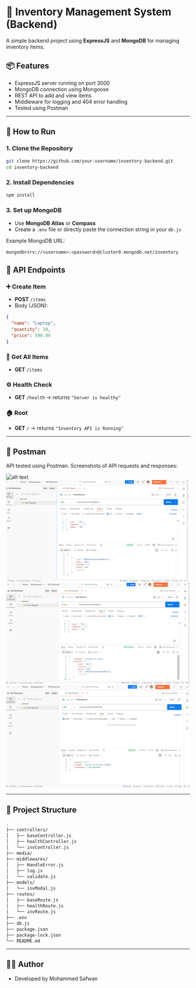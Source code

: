 # 🧾 Inventory Management System (Backend)

A simple backend project using **ExpressJS** and **MongoDB** for managing inventory items.

## 📦 Features

- ExpressJS server running on port 3000
- MongoDB connection using Mongoose
- REST API to add and view items
- Middleware for logging and 404 error handling
- Tested using Postman

---

## 🚀 How to Run

### 1. Clone the Repository

```bash
git clone https://github.com/your-username/inventory-backend.git
cd inventory-backend
```

### 2. Install Dependencies

```bash
npm install
```

### 3. Set up MongoDB

- Use **MongoDB Atlas** or **Compass**
- Create a `.env` file or directly paste the connection string in your `db.js`

Example MongoDB URL:

```
mongodb+srv://<username>:<password>@cluster0.mongodb.net/inventory
```

## 🔄 API Endpoints

### ➕ Create Item

- **POST** `/items`
- Body (JSON):
```json
{
  "name": "Laptop",
  "quantity": 10,
  "price": 599.99
}
```

### 📃 Get All Items

- **GET** `/items`

### ⚙️ Health Check

- **GET** `/health` → returns `"Server is healthy"`

### 🏠 Root

- **GET** `/` → returns `"Inventory API is Running"`

---

## 🧪 Postman

API tested using Postman. Screenshots of API requests and responses:

![alt text](./media/base)
![alt text](./media/get-items.png)
![alt text](./media/post-items.png)
![alt text](./media/health.png)

---

## 📁 Project Structure

```
.
├── controllers/
│   ├── baseController.js
│   ├── healthController.js
│   └── invController.js
├── media/
├── middlewares/
│   ├── HandleError.js
│   ├── log.js
│   └── validate.js
├── models/
│   └── invModal.js
├── routes/
│   ├── baseRoute.js
│   ├── healthRoute.js
│   └── invRoute.js
├── .env
├── db.js
├── package.json
├── package-lock.json
└── README.md
```

---

## 🧑‍💻 Author

- Developed by Mohammed Safwan
